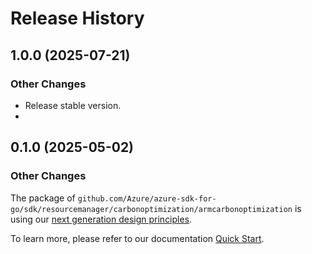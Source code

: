 # Release History

## 1.0.0 (2025-07-21)
### Other Changes

- Release stable version.
- 
## 0.1.0 (2025-05-02)
### Other Changes

The package of `github.com/Azure/azure-sdk-for-go/sdk/resourcemanager/carbonoptimization/armcarbonoptimization` is using our [next generation design principles](https://azure.github.io/azure-sdk/general_introduction.html).

To learn more, please refer to our documentation [Quick Start](https://aka.ms/azsdk/go/mgmt).
